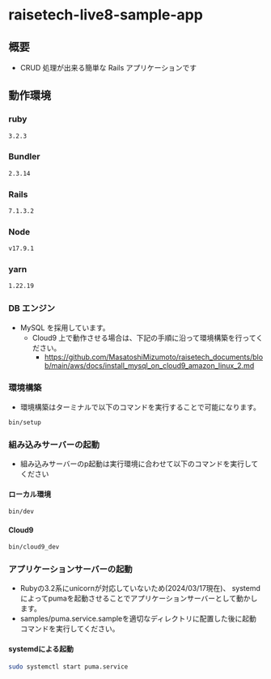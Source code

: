# raisetech-live8-sample-app

## 概要

- CRUD 処理が出来る簡単な Rails アプリケーションです

## 動作環境

### ruby

```bash
3.2.3
```

### Bundler

```bash
2.3.14
```

### Rails

```bash
7.1.3.2
```

### Node

```bash
v17.9.1
```

### yarn

```bash
1.22.19
```

### DB エンジン

- MySQL を採用しています。
  - Cloud9 上で動作させる場合は、下記の手順に沿って環境構築を行ってください。
    - https://github.com/MasatoshiMizumoto/raisetech_documents/blob/main/aws/docs/install_mysql_on_cloud9_amazon_linux_2.md

### 環境構築

- 環境構築はターミナルで以下のコマンドを実行することで可能になります。

```bash
bin/setup
```

### 組み込みサーバーの起動

- 組み込みサーバーのp起動は実行環境に合わせて以下のコマンドを実行してください

#### ローカル環境

```bash
bin/dev
```

#### Cloud9

```bash
bin/cloud9_dev
```

### アプリケーションサーバーの起動
- Rubyの3.2系にunicornが対応していないため(2024/03/17現在)、
systemdによってpumaを起動させることでアプリケーションサーバーとして動かします。
- samples/puma.service.sampleを適切なディレクトリに配置した後に起動コマンドを実行してください。
#### systemdによる起動
```bash
sudo systemctl start puma.service
```
